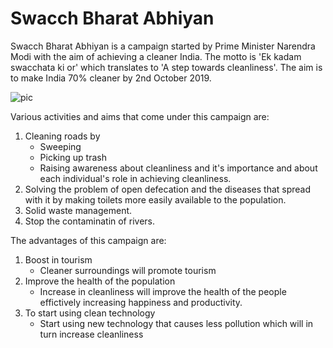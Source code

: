# Swacch Bharat Abhiyan

Swacch Bharat Abhiyan is a campaign started by Prime Minister Narendra Modi with the aim of achieving a cleaner India.
The motto is 'Ek kadam swacchata ki or' which translates to 'A step towards cleanliness'.
The aim is to make India 70% cleaner by 2nd October 2019.

![pic](https://www.thehindu.com/migration_catalog/article10440836.ece/alternates/FREE_660/Modi_2174086f)

Various activities and aims that come under this campaign are:

1. Cleaning roads by
   * Sweeping
   * Picking up trash
   * Raising awareness about cleanliness and it's importance and about each individual's role in achieving cleanliness.
2. Solving the problem of open defecation and the diseases that spread with it by making toilets more easily available to the population.
3. Solid waste management.  
4. Stop the contaminatin of rivers.

The advantages of this campaign are:
1. Boost in tourism
   * Cleaner surroundings will promote tourism
2. Improve the health of the population
   * Increase in cleanliness will improve the health of the people effictively increasing happiness and productivity.
3. To start using clean technology
   * Start using new technology that causes less pollution which will in turn increase cleanliness 

